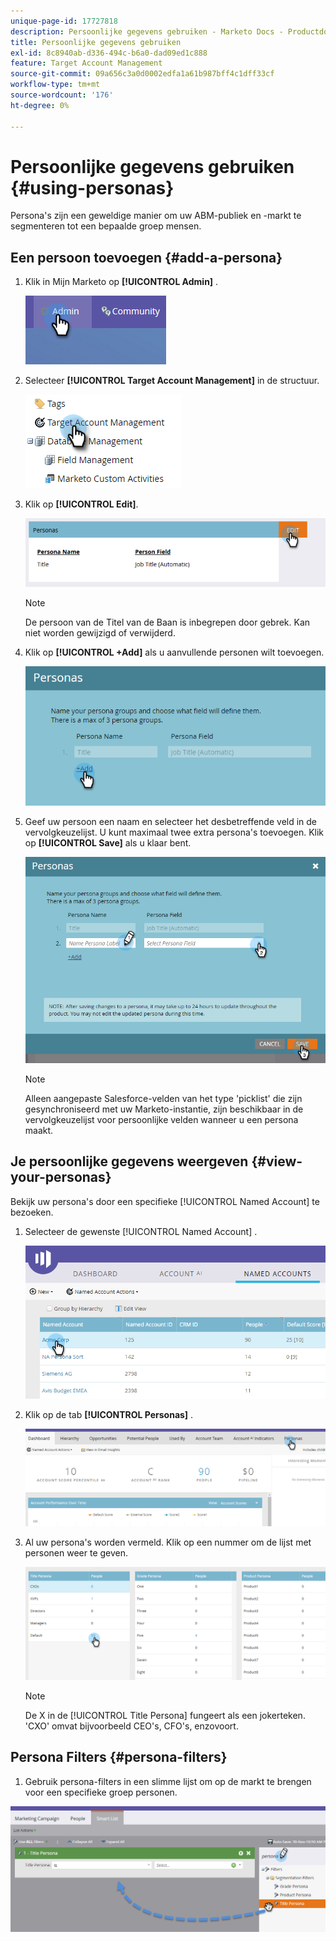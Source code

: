 ```yaml
---
unique-page-id: 17727818
description: Persoonlijke gegevens gebruiken - Marketo Docs - Productdocumentatie
title: Persoonlijke gegevens gebruiken
exl-id: 8c8940ab-d336-494c-b6a0-dad09ed1c888
feature: Target Account Management
source-git-commit: 09a656c3a0d0002edfa1a61b987bff4c1dff33cf
workflow-type: tm+mt
source-wordcount: '176'
ht-degree: 0%

---
```


# Persoonlijke gegevens gebruiken {#using-personas}

Persona&#39;s zijn een geweldige manier om uw ABM-publiek en -markt te segmenteren tot een bepaalde groep mensen.

## Een persoon toevoegen {#add-a-persona}

1. Klik in Mijn Marketo op **[!UICONTROL Admin]** .

   ![](assets/one.png)

1. Selecteer **[!UICONTROL Target Account Management]** in de structuur.

   ![](assets/using-personas-2.png)

1. Klik op **[!UICONTROL Edit]**.

   ![](assets/three.png)

   >[!NOTE]
   >
   >De persoon van de Titel van de Baan is inbegrepen door gebrek. Kan niet worden gewijzigd of verwijderd.

1. Klik op **[!UICONTROL +Add]** als u aanvullende personen wilt toevoegen.

   ![](assets/four.png)

1. Geef uw persoon een naam en selecteer het desbetreffende veld in de vervolgkeuzelijst. U kunt maximaal twee extra persona&#39;s toevoegen. Klik op **[!UICONTROL Save]** als u klaar bent.

   ![](assets/five.png)

   >[!NOTE]
   >
   >Alleen aangepaste Salesforce-velden van het type &#39;picklist&#39; die zijn gesynchroniseerd met uw Marketo-instantie, zijn beschikbaar in de vervolgkeuzelijst voor persoonlijke velden wanneer u een persona maakt.

## Je persoonlijke gegevens weergeven {#view-your-personas}

Bekijk uw persona&#39;s door een specifieke [!UICONTROL Named Account] te bezoeken.

1. Selecteer de gewenste [!UICONTROL Named Account] .

   ![](assets/one-a.png)

1. Klik op de tab **[!UICONTROL Personas]** .

   ![](assets/two-a.png)

1. Al uw persona&#39;s worden vermeld. Klik op een nummer om de lijst met personen weer te geven.

   ![](assets/three-a.png)

   >[!NOTE]
   >
   >De X in de [!UICONTROL Title Persona] fungeert als een jokerteken. &#39;CXO&#39; omvat bijvoorbeeld CEO&#39;s, CFO&#39;s, enzovoort.

## Persona Filters {#persona-filters}

1. Gebruik persona-filters in een slimme lijst om op de markt te brengen voor een specifieke groep personen.

![](assets/one-b.png)
